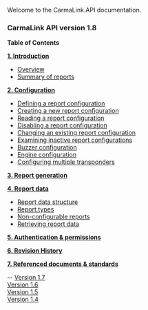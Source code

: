 Welcome to the CarmaLink.API documentation. 

<h3>CarmaLink API version 1.8</h3>  
<b>Table of Contents</b>  
  
**[1. Introduction](/introduction.md)**  
* [Overview](/introduction.md)  
* [Summary of reports](/summaryOfReports.md)  
  
**[2. Configuration](/2configuration.md)**  
* [Defining a report configuration](/definingReportConfig.md)  
* [Creating a new report configuration](/creatingNewReportConfig.md)  
* [Reading a report configuration](/readingReportConfig.md)  
* [Disabling a report configuration](/disablingReportConfig.md)  
* [Changing an existing report configuration](/changingExistingConfig.md)  
* [Examining inactive report configurations](/examiningInactive.md)  
* [Buzzer configuration](/buzzerConfig.md)  
* [Engine configuration](/engineConfig.md)  
* [Configuring multiple transponders](/configuringMult.md)  

**[3. Report generation](/3reportGeneration.md)**  

**[4. Report data](/4reportData.md)**    
* [Report data structure](/reportDataStructure.md)  
* [Report types](/reportTypes.md)  
* [Non-configurable reports](/nonConfigurable.md)  
* [Retrieving report data](/retrievingReportData.md)  

**[5. Authentication & permissions](/5authenticationPermissions.md)**  

**[6. Revision History](/6revisionHistory.md)**  

**[7. Referenced documents & standards](/7referencedDocStand.md)**  

--
<a href="https://github.com/CarmaSys/CarmaLinkAPI/tree/1.7">Version 1.7</a>  
<a href="https://github.com/CarmaSys/CarmaLinkAPI/tree/1.6">Version 1.6</a>  
<a href="https://github.com/CarmaSys/CarmaLinkAPI/tree/1.5">Version 1.5</a>  
<a href="https://github.com/CarmaSys/CarmaLinkAPI/tree/1.4">Version 1.4</a>  
